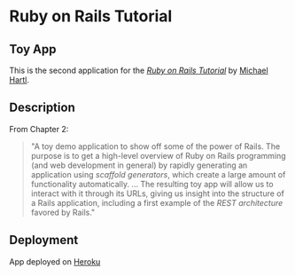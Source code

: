 # Ruby on Rails Tutorial

## Toy App

This is the second application for the [*Ruby on Rails Tutorial*](https://www.railstutorial.org/) by [Michael Hartl](https://www.michaelhartl.com/).

## Description

From Chapter 2:
> "A toy demo application to show off some of the power of Rails. The purpose is to get a high-level overview of Ruby on Rails programming (and web development in general) by rapidly generating an application using _scaffold generators_, which create a large amount of functionality automatically. ... The resulting toy app will allow us to interact with it through its URLs, giving us insight into the structure of a Rails application, including a first example of the _REST architecture_ favored by Rails."

## Deployment

App deployed on [Heroku](https://pacific-plateau-63523.herokuapp.com/)
